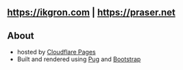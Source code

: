 ## https://ikgron.com | https://praser.net

## About

- hosted by [Cloudflare Pages](https://pages.cloudflare.com/)
- Built and rendered using [Pug](https://pugjs.org/api/getting-started.html) and [Bootstrap](https://getbootstrap.com/)